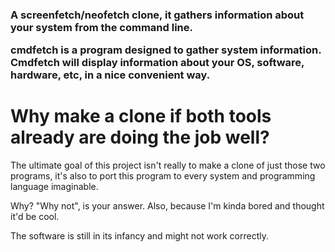 <h3 align="center>cmdfetch 0.01A</h3>
<p align="center">A screenfetch/neofetch clone, it gathers information about your system from the command line.</p>

cmdfetch is a program designed to gather system information. Cmdfetch will display information about your OS, software, hardware, etc, in a nice convenient way.

# Why make a clone if both tools already are doing the job well?
The ultimate goal of this project isn't really to make a clone of just those two programs, it's also to port this program to every system and programming language imaginable.

Why? "Why not", is your answer. Also, because I'm kinda bored and thought it'd be cool. 

The software is still in its infancy and might not work correctly.
